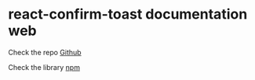 # react-confirm-toast documentation web

Check the repo [Github](https://github.com/fentosv/react-confirm-toast)

Check the library [npm](https://www.npmjs.com/package/react-confirm-toast)

